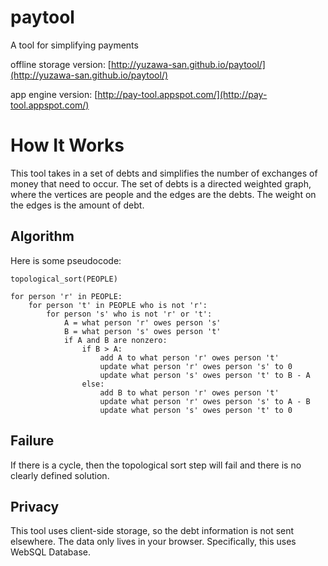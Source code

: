 # paytool

A tool for simplifying payments

offline storage version:
[http://yuzawa-san.github.io/paytool/](http://yuzawa-san.github.io/paytool/)

app engine version:
[http://pay-tool.appspot.com/](http://pay-tool.appspot.com/)


# How It Works
This tool takes in a set of debts and simplifies the number of exchanges of money that need to occur.
The set of debts is a directed weighted graph, where the vertices are people and the edges are the debts.
The weight on the edges is the amount of debt.

## Algorithm

Here is some pseudocode:

```
topological_sort(PEOPLE)

for person 'r' in PEOPLE:
    for person 't' in PEOPLE who is not 'r':
        for person 's' who is not 'r' or 't':
            A = what person 'r' owes person 's' 
            B = what person 's' owes person 't'
            if A and B are nonzero:
                if B > A:
                    add A to what person 'r' owes person 't'
                    update what person 'r' owes person 's' to 0
                    update what person 's' owes person 't' to B - A
                else:
                    add B to what person 'r' owes person 't'
                    update what person 'r' owes person 's' to A - B
                    update what person 's' owes person 't' to 0
```

## Failure

If there is a cycle, then the topological sort step will fail and there is no clearly defined solution.

## Privacy

This tool uses client-side storage, so the debt information is not sent elsewhere. The data only lives in your browser. Specifically, this uses WebSQL Database.